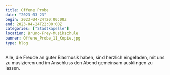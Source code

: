 ```yaml
---
title: Offene Probe
date: "2023-03-23"
begin: 2023-04-24T20:00:00Z
end: 2023-04-24T22:00:00Z
categories: ["Stadtkapelle"]
location: Bruno-Frey-Musikschule
banner: Offene_Probe_11_Kopie.jpg
type: blog
---
```


Alle, die Freude an guter Blasmusik haben, sind herzlich eingeladen, mit uns zu musizieren und im Anschluss den Abend gemeinsam ausklingen zu lassen.
